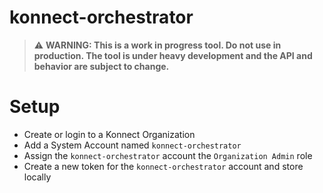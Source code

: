 # konnect-orchestrator

> :warning: **WARNING: This is a work in progress tool. Do not use in production. The tool is under
heavy development and the API and behavior are subject to change.**


# Setup

* Create or login to a Konnect Organization
* Add a System Account named `konnect-orchestrator`
* Assign the `konnect-orchestrator` account the `Organization Admin` role
* Create a new token for the `konnect-orchestrator` account and store locally
